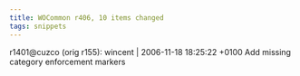 ```yaml
---
title: WOCommon r406, 10 items changed
tags: snippets
---
```


r1401@cuzco (orig r155): wincent | 2006-11-18 18:25:22 +0100 Add missing category enforcement markers
